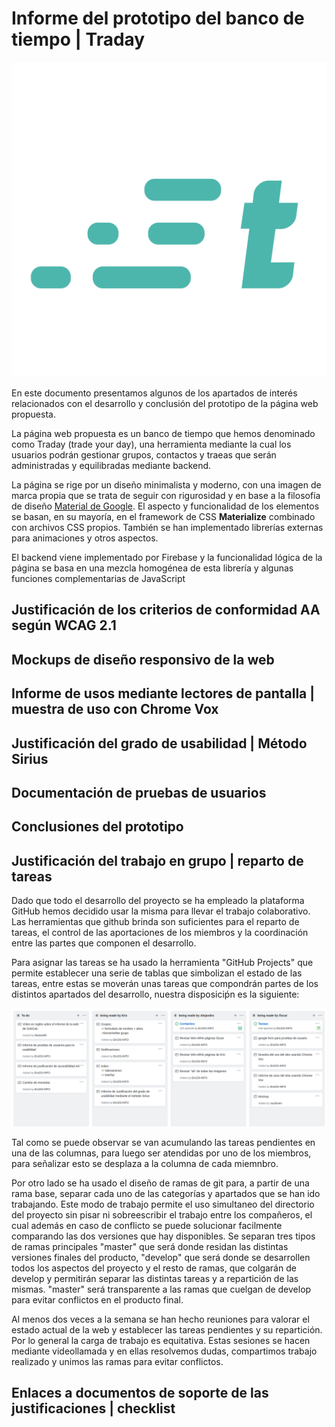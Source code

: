 # Informe del prototipo del banco de tiempo | Traday


![Logo de Traday](../public/media/img/traday-logo_teal.png)

En este documento presentamos algunos de los apartados de interés relacionados con el desarrollo y conclusión del prototipo de la página web propuesta.

La página web propuesta es un banco de tiempo que hemos denominado como Traday (trade your day), una herramienta mediante la cual los usuarios podrán gestionar grupos, contactos y traeas  que serán administradas y equilibradas mediante backend. 

La página se rige por un diseño minimalista y moderno, con una imagen de marca propia que se trata de seguir con rigurosidad y en base a la filosofía de diseño [Material de Google](https://material.io/design). El aspecto y funcionalidad de los elementos se basan, en su mayoría, en el framework de CSS **Materialize** combinado con archivos CSS propios. También se han implementado librerías externas para animaciones y otros aspectos. 

El backend viene implementado por Firebase y la funcionalidad lógica de la página se basa en una mezcla homogénea de esta librería y algunas funciones complementarias de JavaScript

## Justificación de los criterios de conformidad AA según WCAG 2.1

## Mockups de diseño responsivo de la web

## Informe de usos mediante lectores de pantalla | muestra de uso con Chrome Vox

## Justificación del grado de usabilidad | Método Sirius

## Documentación de pruebas de usuarios

## Conclusiones del prototipo

## Justificación del trabajo en grupo | reparto de tareas

Dado que todo el desarrollo del proyecto se ha empleado la plataforma GitHub hemos decidido usar la misma para llevar el trabajo colaborativo. Las herramientas que github brinda son suficientes para el reparto de tareas, el control de las aportaciones de los miembros  y la coordinación entre las partes que componen el desarrollo. 

Para asignar las tareas se ha usado la herramienta "GitHub Projects" que permite establecer una serie de tablas que simbolizan el estado de las tareas, entre estas se moverán unas tareas que compondrán partes de los distintos apartados del desarrollo, nuestra disposiciṕn es la siguiente:

![imagen GitHub Projects](../public/media/img/projects.png)

Tal como se puede observar se van acumulando las tareas pendientes en una de las columnas, para luego ser atendidas por uno de los miembros, para señalizar esto se desplaza a la columna de cada miemnbro.

Por otro lado se ha usado el diseño de ramas de git para, a partir de una rama base, separar cada uno de las categorías y apartados que se han ido trabajando. Este modo de trabajo permite el uso simultaneo del directorio del proyecto sin pisar ni sobreescribir el trabajo entre los compañeros, el cual además en caso de conflicto se puede solucionar facilmente comparando las dos versiones que hay disponibles. Se separan tres tipos de ramas principales "master" que será donde residan las distintas versiones finales del producto, "develop" que será donde se desarrollen todos los aspectos del proyecto y el resto de ramas, que colgarán de develop y permitirán separar las distintas tareas y a repartición de las mismas. "master" será transparente a las ramas que cuelgan de develop para evitar conflictos en el producto final.

Al menos dos veces a la semana se han hecho reuniones para valorar el estado actual de la web y establecer las tareas pendientes y su repartición. Por lo general la carga de trabajo es equitativa. Estas sesiones se hacen mediante videollamada y en ellas resolvemos dudas, compartimos trabajo realizado y unimos las ramas para evitar conflictos.


## Enlaces a documentos de soporte de las justificaciones | checklist